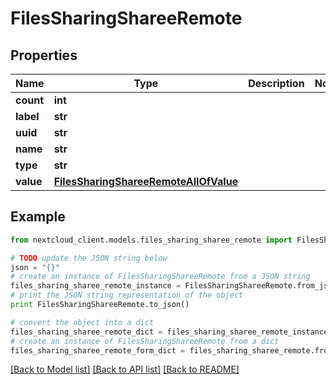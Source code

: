 # FilesSharingShareeRemote


## Properties
Name | Type | Description | Notes
------------ | ------------- | ------------- | -------------
**count** | **int** |  | 
**label** | **str** |  | 
**uuid** | **str** |  | 
**name** | **str** |  | 
**type** | **str** |  | 
**value** | [**FilesSharingShareeRemoteAllOfValue**](FilesSharingShareeRemoteAllOfValue.md) |  | 

## Example

```python
from nextcloud_client.models.files_sharing_sharee_remote import FilesSharingShareeRemote

# TODO update the JSON string below
json = "{}"
# create an instance of FilesSharingShareeRemote from a JSON string
files_sharing_sharee_remote_instance = FilesSharingShareeRemote.from_json(json)
# print the JSON string representation of the object
print FilesSharingShareeRemote.to_json()

# convert the object into a dict
files_sharing_sharee_remote_dict = files_sharing_sharee_remote_instance.to_dict()
# create an instance of FilesSharingShareeRemote from a dict
files_sharing_sharee_remote_form_dict = files_sharing_sharee_remote.from_dict(files_sharing_sharee_remote_dict)
```
[[Back to Model list]](../README.md#documentation-for-models) [[Back to API list]](../README.md#documentation-for-api-endpoints) [[Back to README]](../README.md)


